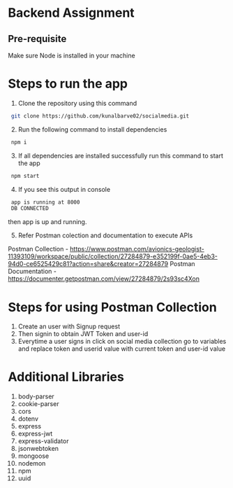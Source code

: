 # Backend Assignment

## Pre-requisite
Make sure Node is installed in your machine

# Steps to run the app
1. Clone the repository using this command
  ```bash
   git clone https://github.com/kunalbarve02/socialmedia.git
  ```
2. Run the following command to install dependencies 
  ```bash
   npm i
  ```
3. If all dependencies are installed successfully run this command to start the app
  ```bash
   npm start
  ```
4. If you see this output in console 
  ```bash
   app is running at 8000
   DB CONNECTED
  ```
  then app is up and running.
  
5. Refer Postman colection and documentation to execute APIs

Postman Collection - https://www.postman.com/avionics-geologist-11393109/workspace/public/collection/27284879-e352199f-0ae5-4eb3-94d0-ce6525429c81?action=share&creator=27284879
Postman Documentation - https://documenter.getpostman.com/view/27284879/2s93sc4Xon

# Steps for using Postman Collection
1. Create an user with Signup request
2. Then signin to obtain JWT Token and user-id
3. Everytime a user signs in click on social media collection go to variables and replace token and userid value with current token and 
   user-id value

# Additional Libraries

1. body-parser 
2. cookie-parser  
3. cors
4. dotenv
5. express
6. express-jwt
7. express-validator
8. jsonwebtoken
9. mongoose
10. nodemon
11. npm
12. uuid
